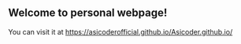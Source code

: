 ## Welcome to personal webpage!

You can visit it at https://asicoderofficial.github.io/Asicoder.github.io/
